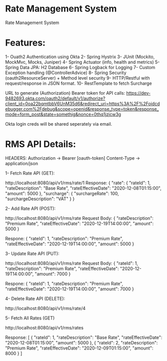 # Rate Management System

Rate Management System

# Features:
1- Ouath2 Authentication using Okta
2- Spring Hystrix 
3- JUnit (Mockito, MockMvc, Mocks, Juniper)
4- Spring Actuator (info, health and metrics)
5- Spring Data JPA: H2 Database
6- Spring Logback for Logging
7- Custom Exception handling (@ControllerAdvice)
8- Spring Security (oauth2ResourceServer) + Method level security
9- HTTP/Restful with request/response in JSON format.
10- RestTemplate to fetch Surcharge

URL to generate (Authorization) Bearer token for API calls:
https://dev-9482693.okta.com/oauth2/default/v1/authorize?client_id=0oa22bqmtbbV6UnM35d6&redirect_uri=https%3A%2F%2Foidcdebugger.com%2Fdebug&scope=openid&response_type=token&response_mode=form_post&state=somethig&nonce=0thq1jzjcw3g

Okta login creds will be shared seperately via email.

# RMS API Details:

HEADERS:
Authorization -> Bearer [oauth-token]
Content-Type -> application/json

1- Fetch Rate API (GET):

http://localhost:8080/api/v1/rms/rate/1
Response:
{
    "rate": {
        "rateId": 1,
        "rateDescription": "Base Rate",
        "rateEffectiveDate": "2020-12-08T01:15:00",
        "amount": 5000
    },
    "surcharge": {
        "surchargeRate": 100,
        "surchargeDescription": "VAT"
    }
}

2- Add Rate API (POST):

http://localhost:8080/api/v1/rms/rate
Request Body:
{
    "rateDescription": "Premium Rate",
    "rateEffectiveDate": "2020-12-19T14:00:00",
    "amount": 5000
}

Respone:
{
    "rateId": 1,
    "rateDescription": "Premium Rate",
    "rateEffectiveDate": "2020-12-19T14:00:00",
    "amount": 5000
}

3- Update Rate API (PUT):

http://localhost:8080/api/v1/rms/rate
Request Body:
{
    "rateId": 1,
    "rateDescription": "Premium Rate",
    "rateEffectiveDate": "2020-12-19T14:00:00",
    "amount": 7000
}

Respone:
{
    "rateId": 1,
    "rateDescription": "Premium Rate",
    "rateEffectiveDate": "2020-12-19T14:00:00",
    "amount": 7000
}

4- Delete Rate API (DELETE):

http://localhost:8080/api/v1/rms/rate/4

5- Fetch All Rates (GET)

http://localhost:8080/api/v1/rms/rates

Response:
[
    {
        "rateId": 1,
        "rateDescription": "Base Rate",
        "rateEffectiveDate": "2020-12-08T01:15:00",
        "amount": 5000
    },
    {
        "rateId": 2,
        "rateDescription": "Premium Rate",
        "rateEffectiveDate": "2020-12-09T01:15:00",
        "amount": 8000
    }
]
